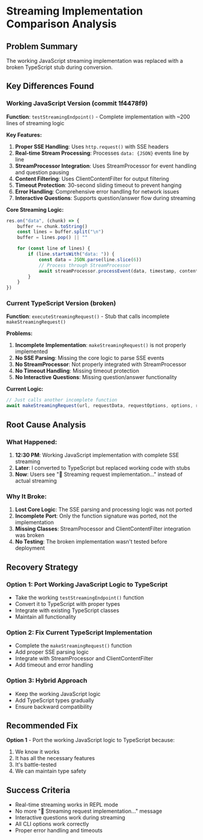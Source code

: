 # Streaming Implementation Comparison Analysis

## Problem Summary

The working JavaScript streaming implementation was replaced with a broken TypeScript stub during conversion.

## Key Differences Found

### Working JavaScript Version (commit 1f4478f9)

**Function**: `testStreamingEndpoint()` - Complete implementation with ~200 lines of streaming logic

**Key Features:**

1. **Proper SSE Handling**: Uses `http.request()` with SSE headers
2. **Real-time Stream Processing**: Processes `data: {JSON}` events line by line
3. **StreamProcessor Integration**: Uses StreamProcessor for event handling and question pausing
4. **Content Filtering**: Uses ClientContentFilter for output filtering
5. **Timeout Protection**: 30-second sliding timeout to prevent hanging
6. **Error Handling**: Comprehensive error handling for network issues
7. **Interactive Questions**: Supports question/answer flow during streaming

**Core Streaming Logic:**

```javascript
res.on("data", (chunk) => {
    buffer += chunk.toString()
    const lines = buffer.split("\n")
    buffer = lines.pop() || ""

    for (const line of lines) {
        if (line.startsWith("data: ")) {
            const data = JSON.parse(line.slice(6))
            // Process through StreamProcessor
            await streamProcessor.processEvent(data, timestamp, contentFilter)
        }
    }
})
```

### Current TypeScript Version (broken)

**Function**: `executeStreamingRequest()` - Stub that calls incomplete `makeStreamingRequest()`

**Problems:**

1. **Incomplete Implementation**: `makeStreamingRequest()` is not properly implemented
2. **No SSE Parsing**: Missing the core logic to parse SSE events
3. **No StreamProcessor**: Not properly integrated with StreamProcessor
4. **No Timeout Handling**: Missing timeout protection
5. **No Interactive Questions**: Missing question/answer functionality

**Current Logic:**

```typescript
// Just calls another incomplete function
await makeStreamingRequest(url, requestData, requestOptions, options, replSession)
```

## Root Cause Analysis

### What Happened:

1. **12:30 PM**: Working JavaScript implementation with complete SSE streaming
2. **Later**: I converted to TypeScript but replaced working code with stubs
3. **Now**: Users see "🌊 Streaming request implementation..." instead of actual streaming

### Why It Broke:

1. **Lost Core Logic**: The SSE parsing and processing logic was not ported
2. **Incomplete Port**: Only the function signature was ported, not the implementation
3. **Missing Classes**: StreamProcessor and ClientContentFilter integration was broken
4. **No Testing**: The broken implementation wasn't tested before deployment

## Recovery Strategy

### Option 1: Port Working JavaScript Logic to TypeScript

- Take the working `testStreamingEndpoint()` function
- Convert it to TypeScript with proper types
- Integrate with existing TypeScript classes
- Maintain all functionality

### Option 2: Fix Current TypeScript Implementation

- Complete the `makeStreamingRequest()` function
- Add proper SSE parsing logic
- Integrate with StreamProcessor and ClientContentFilter
- Add timeout and error handling

### Option 3: Hybrid Approach

- Keep the working JavaScript logic
- Add TypeScript types gradually
- Ensure backward compatibility

## Recommended Fix

**Option 1** - Port the working JavaScript logic to TypeScript because:

1. We know it works
2. It has all the necessary features
3. It's battle-tested
4. We can maintain type safety

## Success Criteria

- Real-time streaming works in REPL mode
- No more "🌊 Streaming request implementation..." message
- Interactive questions work during streaming
- All CLI options work correctly
- Proper error handling and timeouts
